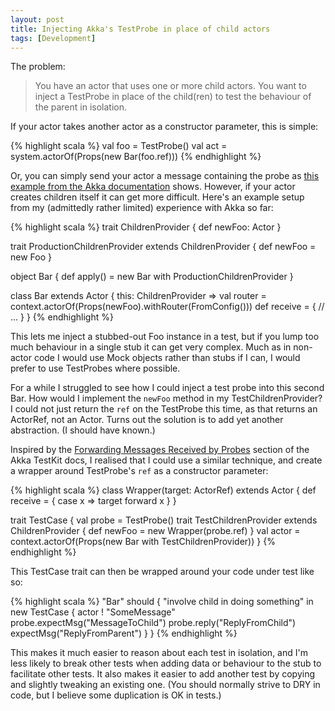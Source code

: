 ```yaml
---
layout: post
title: Injecting Akka's TestProbe in place of child actors
tags: [Development]
---
```


The problem:

> You have an actor that uses one or more child actors. You want to inject a TestProbe in
> place of the child(ren) to test the behaviour of the parent in isolation.

If your actor takes another actor as a constructor parameter, this is simple:

{% highlight scala %}
val foo = TestProbe()
val act = system.actorOf(Props(new Bar(foo.ref)))
{% endhighlight %}

Or, you can simply send your actor a message containing the probe as [this example from
the Akka documentation][multi-probe] shows. However, if your actor creates children itself
it can get more difficult. Here's an example setup from my (admittedly rather limited)
experience with Akka so far:

{% highlight scala %}
trait ChildrenProvider {
  def newFoo: Actor
}

trait ProductionChildrenProvider extends ChildrenProvider {
  def newFoo = new Foo
}

object Bar {
    def apply() = new Bar with ProductionChildrenProvider
}

class Bar extends Actor {
    this: ChildrenProvider =>
    val router = context.actorOf(Props(newFoo).withRouter(FromConfig()))
    def receive = {
        // ...
    }
}
{% endhighlight %}

This lets me inject a stubbed-out Foo instance in a test, but if you lump too much
behaviour in a single stub it can get very complex.  Much as in non-actor code I would use
Mock objects rather than stubs if I can, I would prefer to use TestProbes where possible.

For a while I struggled to see how I could inject a test probe into this second Bar. How
would I implement the `newFoo` method in my TestChildrenProvider? I could not just return
the `ref` on the TestProbe this time, as that returns an ActorRef, not an Actor. Turns out
the solution is to add yet another abstraction. (I should have known.)

Inspired by the [Forwarding Messages Received by Probes][fwd] section of the Akka TestKit
docs, I realised that I could use a similar technique, and create a wrapper around
TestProbe's `ref` as a constructor parameter:

{% highlight scala %}
class Wrapper(target: ActorRef) extends Actor {
  def receive = {
    case x => target forward x
  }
}

trait TestCase {
  val probe = TestProbe()
  trait TestChildrenProvider extends ChildrenProvider {
    def newFoo = new Wrapper(probe.ref)
  }
  val actor = context.actorOf(Props(new Bar with TestChildrenProvider))
}
{% endhighlight %}

This TestCase trait can then be wrapped around your code under test like so:

{% highlight scala %}
"Bar" should {
  "involve child in doing something" in new TestCase {
    actor ! "SomeMessage"
    probe.expectMsg("MessageToChild")
    probe.reply("ReplyFromChild")
    expectMsg("ReplyFromParent")
  }
}
{% endhighlight %}

This makes it much easier to reason about each test in isolation, and I'm less likely to
break other tests when adding data or behaviour to the stub to facilitate other tests. It
also makes it easier to add another test by copying and slightly tweaking an existing one.
(You should normally strive to DRY in code, but I believe some duplication is OK in tests.)


[multi-probe]: http://doc.akka.io/docs/akka/2.1.0/scala/testing.html#Using_Multiple_Probe_Actors
[fwd]: http://doc.akka.io/docs/akka/2.1.0/scala/testing.html#Forwarding_Messages_Received_by_Probes
